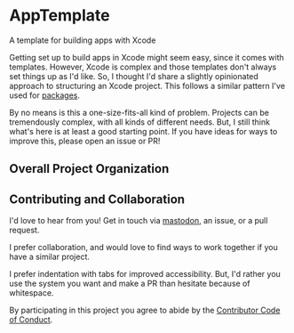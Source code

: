 # AppTemplate
A template for building apps with Xcode 

Getting set up to build apps in Xcode might seem easy, since it comes with templates. However, Xcode is complex and those templates don't always set things up as I'd like. So, I thought I'd share a slightly opinionated approach to structuring an Xcode project. This follows a similar pattern I've used for [packages](https://github.com/mattmassicotte/PackageTemplate).

By no means is this a one-size-fits-all kind of problem. Projects can be tremendously complex, with all kinds of different needs. But, I still think what's here is at least a good starting point. If you have ideas for ways to improve this, please open an issue or PR!

## Overall Project Organization

## Contributing and Collaboration

I'd love to hear from you! Get in touch via [mastodon](https://mastodon.social/@mattiem), an issue, or a pull request.

I prefer collaboration, and would love to find ways to work together if you have a similar project.

I prefer indentation with tabs for improved accessibility. But, I'd rather you use the system you want and make a PR than hesitate because of whitespace.

By participating in this project you agree to abide by the [Contributor Code of Conduct](CODE_OF_CONDUCT.md).
